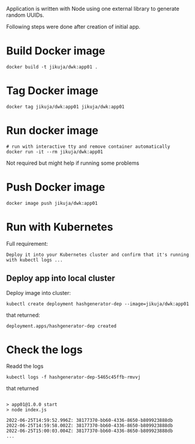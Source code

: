 Application is written with Node using one external library to generate random UUIDs.

Following steps were done after creation of initial app.

# Build Docker image
```
docker build -t jikuja/dwk:app01 .
```

# Tag Docker image
```
docker tag jikuja/dwk:app01 jikuja/dwk:app01
```

# Run docker image
```
# run with interactive tty and remove container automatically
docker run -it --rm jikuja/dwk:app01
```
Not required but might help if running some problems

# Push Docker image
```
docker image push jikuja/dwk:app01
```

# Run with Kubernetes

Full requirement: 
```
Deploy it into your Kubernetes cluster and confirm that it's running with kubectl logs ...
```

## Deploy app into local cluster

Deploy image into cluster:
```
kubectl create deployment hashgenerator-dep --image=jikuja/dwk:app01
```
that returned:
```
deployment.apps/hashgenerator-dep created
```

# Check the logs
Readd the logs
```
kubectl logs -f hashgenerator-dep-5465c45ffb-rmvvj
```

that returned
```

> app01@1.0.0 start
> node index.js

2022-06-25T14:59:52.996Z: 38177370-bb60-4336-8650-b809923888db
2022-06-25T14:59:58.002Z: 38177370-bb60-4336-8650-b809923888db
2022-06-25T15:00:03.004Z: 38177370-bb60-4336-8650-b809923888db
...
```
